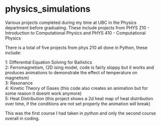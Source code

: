 # physics_simulations
Various projects completed during my time at UBC in the Physics department before graduating.  These include projects from PHYS 210 - Introduction to Computational Physics and PHYS 410 - Computational Physics

There is a total of five projects from phys 210 all done in Python, these include:

1: Differential Equation Solving for Ballistics <br/>
2: Ferromagnetism, (2D ising model, code is fairly sloppy but it works and produces animations to demonstrate the effect of temperature on magnetism)<br/>
3: Resonance<br/>
4: Kinetic Theory of Gases (this code also creates an animation  but for some reason it doesnt work anymore)<br/>
5: Heat Distribution (this project shows a 2d heat map of heat distribution over time, if the conditions are not set properly the animation will break)<br/>

This was the first course I had taken in python and only the second course overall in coding.<br/>

